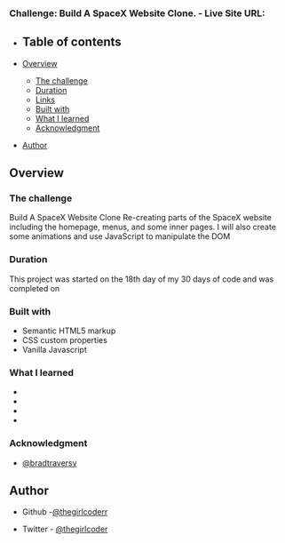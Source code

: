 ### Challenge: Build A SpaceX Website Clone. - Live Site URL: 


- ## Table of contents

- [Overview](#overview)
  - [The challenge](#the-challenge)
  - [Duration](#duration)
  - [Links](#links)
  - [Built with](#built-with)
  - [What I learned](#what-i-learned)
  - [Acknowledgment](#acknowledgment)
- [Author](#author)

## Overview

### The challenge

  Build A SpaceX Website Clone
  Re-creating parts of the SpaceX website including the homepage, menus, and some inner pages. I will also create some animations and use JavaScript to manipulate the DOM
  
 ### Duration
  This project was started on the 18th day of my 30 days of code and was completed on 





### Built with

- Semantic HTML5 markup
- CSS custom properties
- Vanilla Javascript

### What I learned

- 
- 
- 
- 


### Acknowledgment
- [@bradtraversy](https://github.com/bradtraversy)


## Author

- Github -[@thegirlcoderr](https://github.com/thegirlcoderr)

- Twitter - [@thegirlcoder](https://twitter.com/thegirlcoder)
